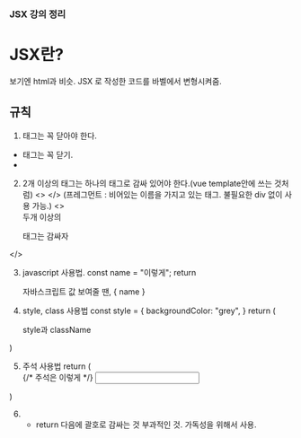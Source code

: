 
### JSX 강의 정리

JSX란?
===
보기엔 html과 비슷.
JSX 로 작성한 코드를 바벨에서 변형시켜줌.

규칙
---
1. 태그는 꼭 닫아야 한다.
- <div> 태그는 꼭 닫기. </div>
- <Hello />

2. 2개 이상의 태그는 하나의 태그로 감싸 있어야 한다.(vue template안에 쓰는 것처럼)
 <> </> (프레그먼트 : 비어있는 이름을 가지고 있는 태그. 불필요한 div 없이 사용 가능.)
<>
     <div> 두개 이상의 </div>
     <p> 태그는 감싸자 </p>
</>

3. javascript 사용법.
const name = "이렇게";
return <div> 자바스크립트 값 보여줄 땐, { name } </div>

4. style, class 사용법
const style = {
    backgroundColor: "grey",
}
return (
    <div style={style}>
        <div className="my-style">
               style과 className
        </div>
    </div>
)

5. 주석 사용법 
return (
    <div>
        {/* 주석은 이렇게 */}
        <input 
         // 또는 이렇게 작성하면 안 보여~ 
        />
    </div>
)

6. - return 다음에 괄호로 감싸는 것 부과적인 것. 가독성을 위해서 사용.


